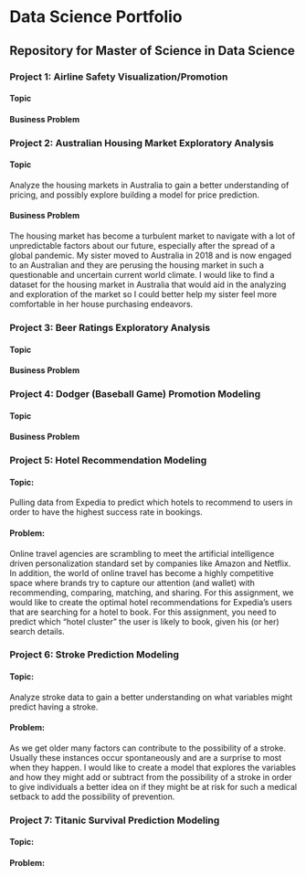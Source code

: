 # Data Science Portfolio

## Repository for Master of Science in Data Science

### Project 1: Airline Safety Visualization/Promotion
#### Topic
#### Business Problem

### Project 2: Australian Housing Market Exploratory Analysis
#### Topic
Analyze the housing markets in Australia to gain a better understanding of pricing, and possibly explore building a model for price prediction.
#### Business Problem
The housing market has become a turbulent market to navigate with a lot of unpredictable factors about our future, especially after the spread of a global pandemic. My sister moved to Australia in 2018 and is now engaged to an Australian and they are perusing the housing market in such a questionable and uncertain current world climate. I would like to find a dataset for the housing market in Australia that would aid in the analyzing and exploration of the market so I could better help my sister feel more comfortable in her house purchasing endeavors.

### Project 3: Beer Ratings Exploratory Analysis
#### Topic
#### Business Problem

### Project 4: Dodger (Baseball Game) Promotion Modeling
#### Topic
#### Business Problem

### Project 5: Hotel Recommendation Modeling
#### Topic:
Pulling data from Expedia to predict which hotels to recommend to users in order to have the highest success rate in bookings.
#### Problem: 
Online travel agencies are scrambling to meet the artificial intelligence driven personalization standard set by companies like Amazon and Netflix. In addition, the world of online travel has become a highly competitive space where brands try to capture our attention (and wallet) with recommending, comparing, matching, and sharing. For this assignment, we would like to create the optimal hotel recommendations for Expedia’s users that are searching for a hotel to book. For this assignment, you need to predict which “hotel cluster” the user is likely to book, given his (or her) search details.

### Project 6: Stroke Prediction Modeling
#### Topic:
Analyze stroke data to gain a better understanding on what variables might predict having a stroke.
#### Problem:
As we get older many factors can contribute to the possibility of a stroke. Usually these instances occur spontaneously and are a surprise to most when they happen. I would like to create a model that explores the variables and how they might add or subtract from the possibility of a stroke in order to give individuals a better idea on if they might be at risk for such a medical setback to add the possibility of prevention.

### Project 7: Titanic Survival Prediction Modeling
#### Topic:
#### Problem:
